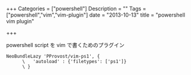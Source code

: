 +++
Categories = ["powershell"]
Description = ""
Tags = ["powershell","vim","vim-plugin"]
date =  "2013-10-13"
title = "powershell vim plugin"

+++

powershell script を vim で書くためのプラグイン

```vim
NeoBundleLazy 'PProvost/vim-ps1', {
      \   'autoload' : {'filetypes': ['ps1']}
      \ }
```
